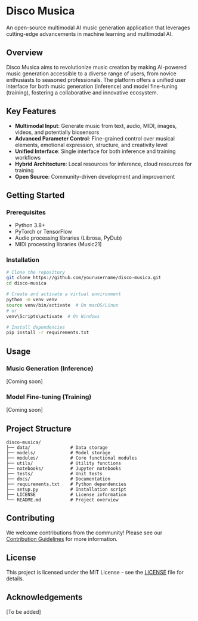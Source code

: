 # Disco Musica

An open-source multimodal AI music generation application that leverages cutting-edge advancements in machine learning and multimodal AI.

## Overview

Disco Musica aims to revolutionize music creation by making AI-powered music generation accessible to a diverse range of users, from novice enthusiasts to seasoned professionals. The platform offers a unified user interface for both music generation (inference) and model fine-tuning (training), fostering a collaborative and innovative ecosystem.

## Key Features

- **Multimodal Input**: Generate music from text, audio, MIDI, images, videos, and potentially biosensors
- **Advanced Parameter Control**: Fine-grained control over musical elements, emotional expression, structure, and creativity level
- **Unified Interface**: Single interface for both inference and training workflows
- **Hybrid Architecture**: Local resources for inference, cloud resources for training
- **Open Source**: Community-driven development and improvement

## Getting Started

### Prerequisites

- Python 3.8+
- PyTorch or TensorFlow
- Audio processing libraries (Librosa, PyDub)
- MIDI processing libraries (Music21)

### Installation

```bash
# Clone the repository
git clone https://github.com/yourusername/disco-musica.git
cd disco-musica

# Create and activate a virtual environment
python -m venv venv
source venv/bin/activate  # On macOS/Linux
# or
venv\Scripts\activate  # On Windows

# Install dependencies
pip install -r requirements.txt
```

## Usage

### Music Generation (Inference)

[Coming soon]

### Model Fine-tuning (Training)

[Coming soon]

## Project Structure

```
disco-musica/
├── data/               # Data storage
├── models/             # Model storage
├── modules/            # Core functional modules
├── utils/              # Utility functions
├── notebooks/          # Jupyter notebooks
├── tests/              # Unit tests
├── docs/               # Documentation
├── requirements.txt    # Python dependencies
├── setup.py            # Installation script
├── LICENSE             # License information
└── README.md           # Project overview
```

## Contributing

We welcome contributions from the community! Please see our [Contribution Guidelines](docs/contributing.md) for more information.

## License

This project is licensed under the MIT License - see the [LICENSE](LICENSE) file for details.

## Acknowledgements

[To be added]